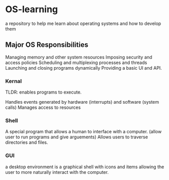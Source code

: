 # OS-learning
a repository to help me learn about operating systems and how to develop them

## Major OS Responsibilities
Managing memory and other system resources
Imposing security and access policies
Scheduling and multiplexing processes and threads
Launching and closing programs dynamically
Providing a basic UI and API.

### Kernal
TLDR: enables programs to execute.

Handles events generated by hardware (interrupts) and software (system calls)
Manages access to resources

### Shell
A special program that allows a human to interface with a computer. (allow user to run programs and give arguements)
Allows users to traverse directories and files.

### GUI
a desktop environment is  a graphical shell with icons and items allowing the user to more naturally interact with
the computer.
